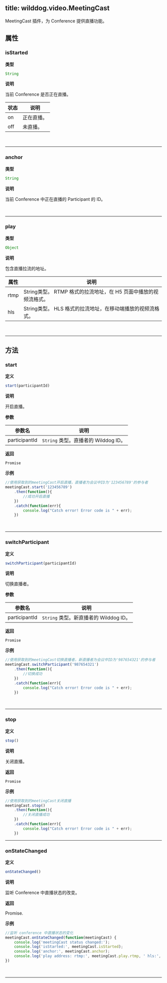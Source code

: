 ﻿
title: wilddog.video.MeetingCast
---

MeetingCast 插件，为 Conference 提供直播功能。

## 属性

### isStarted

**类型**

```js
String
```

**说明**

当前 Conference 是否正在直播。

| 状态 | 说明 |
|---|---|
| on | 正在直播。 |
| off | 未直播。 |

</br>

---

### anchor

**类型**

```js
String
```

**说明**

当前 Conference 中正在直播的 Participant 的 ID。

</br>

---

### play

**类型**

```js
Object
```

**说明**

包含直播拉流的地址。

| 属性 | 说明 |
|---|---|
| rtmp | String类型。 RTMP 格式的拉流地址，在 H5 页面中播放的视频流格式。 |
| hls | String类型。 HLS 格式的拉流地址，在移动端播放的视频流格式。 |

</br>

---

## 方法

### start

**定义**

```js
start(participantId)
```

**说明**

开启直播。

**参数**

| 参数名 | 说明 |
|---|---|
| participantId | `String` 类型。直播者的 Wilddog ID。 |

**返回**

`Promise`

**示例**

```js
//使用获取到的meetingCast开启直播，直播者为会议中ID为'123456789'的参与者
meetingCast.start('123456789')
    .then(function(){
        //成功开启直播
    })
    .catch(function(err){
        console.log("Catch error! Error code is " + err);
    })
```

</br>

---

### switchParticipant

**定义**

```js
switchParticipant(participantId)
```

**说明**

切换直播者。

**参数**

| 参数名 | 说明 |
|---|---|
| participantId | `String` 类型。新直播者的 Wilddog ID。 |

**返回**

`Promise`

**示例**

```js
//使用获取到的meetingCast切换直播者，新直播者为会议中ID为'987654321'的参与者
meetingCast.switchParticipant('987654321')
    .then(function(){
        //切换成功
    })
    .catch(function(err){
        console.log("Catch error! Error code is " + err);
    })
```

</br>

---

### stop

**定义**

```js
stop()
```

**说明**

关闭直播。

**返回**

`Promise`

**示例**

```js
//使用获取到的meetingCast关闭直播
meetingCast.stop()
    .then(function(){
        //关闭直播成功
    })
    .catch(function(err){
        console.log("Catch error! Error code is " + err);
    })
```

---

### onStateChanged

**定义**

```js
onStateChanged()
```

**说明**

监听 Conference 中直播状态的改变。

**返回**

Promise.<meetingCast>

**示例**

```js
//监听 conference 中直播状态的变化
meetingCast.onStateChanged(function(meetingCast) {
    console.log('meetingCast status changed:');
    console.log('isStarted:', meetingCast.isStarted);
    console.log('anchor:', meetingCast.anchor);
    console.log('play address: rtmp:', meetingCast.play.rtmp, ' hls:', meetingCast.play.hls);
})
```

</br>

---
